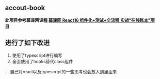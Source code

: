 ## accout-book
**此项目参考慕课网课程 [慕课网 React16 组件化+测试+全流程 实战“在线账本”项目](:https://coding.imooc.com/learn/list/302.html)**

## 进行了如下改进
1. 使用了typescript进行编写
2. 全面使用了hooks替代class组件

...
自己对react以及typescript的一些思考也会放入到里面来